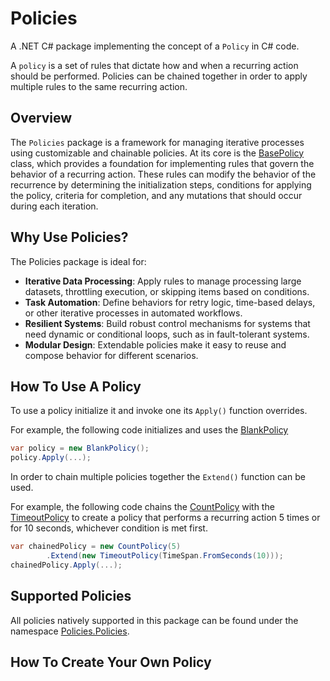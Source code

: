 # Policies

A .NET C# package implementing the concept of a `Policy` in C# code.

A `policy` is a set of rules that dictate how and when a recurring action should be performed.
Policies can be chained together in order to apply multiple rules to the same recurring action.

## Overview

The `Policies` package is a framework for managing iterative processes using customizable and chainable policies.
At its core is the [BasePolicy](Policies/BasePolicy.cs) class, which provides a foundation for implementing rules that
govern the behavior of a recurring action.
These rules can modify the behavior of the recurrence by determining the initialization steps,
conditions for applying the policy, criteria for completion, and any mutations that should occur during each iteration.

## Why Use Policies?

The Policies package is ideal for:

* **Iterative Data Processing**: Apply rules to manage processing large datasets, throttling execution,
  or skipping items based on conditions.
* **Task Automation**: Define behaviors for retry logic, time-based delays, or other iterative processes
  in automated workflows.
* **Resilient Systems**: Build robust control mechanisms for systems that need dynamic or conditional loops,
  such as in fault-tolerant systems.
* **Modular Design**: Extendable policies make it easy to reuse and compose behavior for different scenarios.

## How To Use A Policy

To use a policy initialize it and invoke one its `Apply()` function overrides.

For example, the following code initializes and uses the [BlankPolicy](Policies/Policies/BlankPolicy.cs)

```csharp
var policy = new BlankPolicy();
policy.Apply(...);
```

In order to chain multiple policies together the `Extend()` function can be used.

For example, the following code chains the [CountPolicy](Policies/Policies/CountPolicy.cs) with the
[TimeoutPolicy](Policies/Policies/TimeoutPolicy.cs) to create a policy that performs a recurring action
5 times or for 10 seconds, whichever condition is met first.

```csharp
var chainedPolicy = new CountPolicy(5)
        .Extend(new TimeoutPolicy(TimeSpan.FromSeconds(10)));
chainedPolicy.Apply(...);
```

## Supported Policies

All policies natively supported in this package can be found under the namespace
[Policies.Policies](Policies/Policies).

## How To Create Your Own Policy